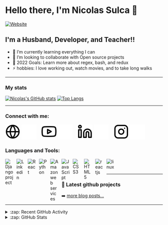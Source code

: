 # Hello there, I'm Nicolas Sulca 👋 

[![Website](https://img.shields.io/website?label=skynet118.com&style=for-the-badge&url=https%3A%2F%2Fskynet118.com)](https://skynet118.com)


## I'm a Husband, Developer, and Teacher!!

- 🌱 I’m currently learning everything I can
- 👯 I’m looking to collaborate with Open source projects
- 🥅 2022 Goals: Learn more about regex, bash, and redux
- ⚡ hobbies: I love working out, watch movies, and to take long walks

--- 
### My stats

[![Nicolas's GitHub stats](https://github-readme-stats.vercel.app/api?username=skynet118&count_private=true&show_icons=true&theme=radical)](https://github.com/skynet118?tab=repositories)
[![Top Langs](https://github-readme-stats.vercel.app/api/top-langs/?username=skynet118&layout=compact)](https://github.com/anuraghazra/github-readme-stats)

---

### Connect with me:

[![website](./img/globe-light.svg)](https://skynet118.com#gh-light-mode-only)
[![website](./img/globe-dark.svg)](https://skynet118.com#gh-dark-mode-only)
&nbsp;&nbsp;
[![website](./img/youtube-light.svg)](https://www.youtube.com/channel/UCAKiLWb--TkSDxmFpRMD-UQ#gh-light-mode-only)
[![website](./img/youtube-dark.svg)](https://www.youtube.com/channel/UCAKiLWb--TkSDxmFpRMD-UQ#gh-dark-mode-only)
&nbsp;&nbsp;
[![website](./img/linkedin-light.svg)](https://www.linkedin.com/in/nicolas-humberto-sulca-vega-876b2550/#gh-light-mode-only)
[![website](./img/linkedin-dark.svg)](https://www.linkedin.com/in/nicolas-humberto-sulca-vega-876b2550/#gh-dark-mode-only)
&nbsp;&nbsp;
[![website](./img/instagram-light.svg)](https://www.instagram.com/nicolas.sulca.118/#gh-light-mode-only)
[![website](./img/instagram-dark.svg)](https://www.instagram.com/nicolas.sulca.118/#gh-dark-mode-only)

### Languages and Tools:

[<img align="left" alt="Django project" width="26px" src="https://cdn.jsdelivr.net/gh/devicons/devicon/icons/django/django-plain-wordmark.svg" style="padding-right:10px;" />][github]
[<img align="left" alt="Linkedin" width="26px" src="https://cdn.jsdelivr.net/gh/devicons/devicon/icons/linkedin/linkedin-original.svg" style="padding-right:10px;" />][linkedin]
[<img align="left" alt="React" width="26px" src="https://cdn.jsdelivr.net/gh/devicons/devicon/icons/react/react-original-wordmark.svg" style="padding-right:10px;" />][github]
[<img align="left" alt="Python" width="26px" src="https://cdn.jsdelivr.net/gh/devicons/devicon/icons/python/python-original-wordmark.svg" style="padding-right:10px;" />][github]
[<img align="left" alt="Amazon web services" width="26px" src="https://cdn.jsdelivr.net/gh/devicons/devicon/icons/amazonwebservices/amazonwebservices-original-wordmark.svg" style="padding-right:10px;" />][github]
[<img align="left" alt="JavaScript" width="26px" src="https://cdn.jsdelivr.net/gh/devicons/devicon/icons/javascript/javascript-original.svg" style="padding-right:10px;" />][github]
[<img align="left" alt="CSS3" width="26px" src="https://cdn.jsdelivr.net/gh/devicons/devicon/icons/css3/css3-original-wordmark.svg" style="padding-right:10px;" />][github]
[<img align="left" alt="HTML5" width="26px" src="https://cdn.jsdelivr.net/gh/devicons/devicon/icons/html5/html5-original-wordmark.svg" style="padding-right:10px;" />][github]
[<img align="left" alt="reactjs" width="26px" src="https://cdn.jsdelivr.net/gh/devicons/devicon/icons/react/react-original-wordmark.svg" style="padding-right:10px;" />][github]
[<img align="left" alt="linux" width="26px" src="https://cdn.jsdelivr.net/gh/devicons/devicon/icons/linux/linux-original.svg" style="padding-right:10px;" />][github]

<br />
<br />

---
### 📕 Latest github projects

<!-- GITHUBFLOW:START -->
<!-- GITHUBFLOW:END -->

➡️ [more blog posts...](https://skynet118.com)

---

<details>
  <summary>:zap: Recent GitHub Activity</summary>
  
<!--START_SECTION:activity-->
1. 🎉 Merged PR [#1](https://github.com/mongodb-developer/prisma-nextjs-example/pull/1) in [mongodb-developer/prisma-nextjs-example](https://github.com/mongodb-developer/prisma-nextjs-example)
2. 💪 Opened PR [#1](https://github.com/mongodb-developer/prisma-nextjs-example/pull/1) in [mongodb-developer/prisma-nextjs-example](https://github.com/mongodb-developer/prisma-nextjs-example)
3. ❗️ Closed issue [#40](https://github.com/codeSTACKr/minter-dapp/issues/40) in [codeSTACKr/minter-dapp](https://github.com/codeSTACKr/minter-dapp)
4. 🗣 Commented on [#40](https://github.com/codeSTACKr/minter-dapp/issues/40) in [codeSTACKr/minter-dapp](https://github.com/codeSTACKr/minter-dapp)
5. 🗣 Commented on [#38](https://github.com/codeSTACKr/minter-dapp/issues/38) in [codeSTACKr/minter-dapp](https://github.com/codeSTACKr/minter-dapp)
<!--END_SECTION:activity-->

</details>

<details>
  <summary>:zap: GitHub Stats</summary>

  <img align="left" alt="codeSTACKr's GitHub Stats" src="https://github-readme-stats.vercel.app/api?username=codeSTACKr&show_icons=true&hide_border=false&title_color=ff652f&icon_color=FFE400&bg_color=09131B&text_color=ffffff&border_color=0c1a25" />

</details>

[website]: https://skynet118.com
[youtube]: https://youtube.com/codeSTACKr
[instagram]: https://www.instagram.com/nicolas.sulca.118/
[linkedin]: https://www.linkedin.com/in/nicolas-humberto-sulca-vega-876b2550/
[github]: https://github.com/skynet118
[hackerrank]: https://www.hackerrank.com/nico_8830_3

